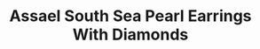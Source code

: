 ---
title: Assael South Sea Pearl Earrings With Diamonds
description: |

specs: |
  South Sea cultured Pearl Earrings with Diamonds, Two Pearls, 13.5 x 13.5mm, 2 Diamonds .83 ctw.
images:
  - assael-south-sea-pearl-earrings-with-diamonds.jpg
category: Classic Assael
tags:
  - earrings
---